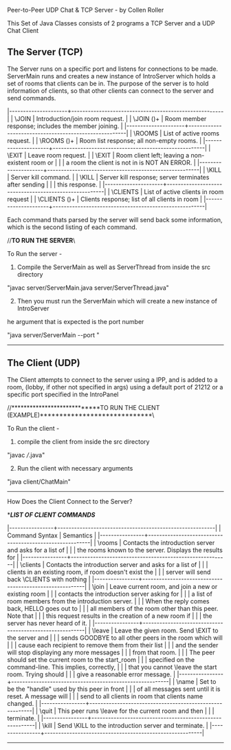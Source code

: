 Peer-to-Peer UDP Chat & TCP Server - by Collen Roller

This Set of Java Classes consists of 2 programs a TCP Server and a UDP Chat Client

The Server (TCP)
----------------------------------------------------------------------------------------
The Server runs on a specific port  and listens for connections to be made. 
ServerMain runs and creates a new instance of IntroServer which holds a set of rooms 
that clients can be in. The purpose of the server is to hold information of clients, 
so that other clients can connect to the server and send commands. 

|---------------------+-------------------------------------------------------|
| \JOIN <RM> <IPP>    | Introduction/join room request.                       |
| \JOIN <RM> (<IPP>)+ | Room member response; includes the member joining.    |
|---------------------+-------------------------------------------------------|
| \ROOMS              | List of active rooms request.                         |
| \ROOMS (<RM>)+      | Room list response; all non-empty rooms.              |
|---------------------+-------------------------------------------------------|
| \EXIT <RM> <IPP>    | Leave room request.                                   |
| \EXIT  <RM>         | Room client left; leaving a non-existent room or      |
|                     | a room the client is not in is NOT AN ERROR.          |
|---------------------+-------------------------------------------------------|
| \KILL               | Server kill command.                                  |
| \KILL               | Server kill response; server terminates after sending |
|                     | this response.                                        |
|---------------------+-------------------------------------------------------|
| \CLIENTS <RM>       | List of active clients in room request                |
| \CLIENTS (<IPP>)+   | Clients response; list of all clients in room         |
|---------------------+-------------------------------------------------------|

Each command thats parsed by the server will send back some information, which is
the second listing of each command.

//**********************************TO RUN THE SERVER**********************************\\

To Run the server - 

1) Compile the ServerMain as well as ServerThread from inside the src directory

"javac server/ServerMain.java server/ServerThread.java"

2) Then you must run the ServerMain which will create a new instance of IntroServer

he argument that is expected is the port number

"java server/ServerMain --port <port>"

----------------------------------------------------------------------------------------


The Client (UDP)
----------------------------------------------------------------------------------------
The Client attempts to connect to the server using a IPP, and is added to a room,
(lobby, if other not specified in args) using a default port of 21212 or a 
specific port specified in the IntroPanel

//****************************TO RUN THE CLIENT (EXAMPLE)*****************************\\

To Run the client - 

1) compile the client from inside the src directory

"javac */*.java"

2) Run the client with necessary arguments

"java client/ChatMain"
						 
----------------------------------------------------------------------------------------

How Does the Client Connect to the Server?

********LIST OF CLIENT COMMANDS*******

|----------------+---------------------------------------------------------|
| Command Syntax | Semantics                                               |
|----------------+---------------------------------------------------------|
| \rooms         | Contacts the introduction server and asks for a list of |
|                | the rooms known to the server. Displays the results for | 
|----------------+---------------------------------------------------------|
| \clients <RM>  | Contacts the introduction server and asks for a list of |
|				 | clients in an existing room, if room doesn't exist the  |
|				 | server will send back \CLIENTS <RM> with nothing 	   |
|----------------+---------------------------------------------------------|
| \join <RM>     | Leave current room, and join a new or existing room     |
|				 | contacts the introduction server asking for             |
|                | a list of room members from the introduction server.    |
|                | When the reply comes back, HELLO goes out to            | 
|                | all members of the room other than this peer. Note that |
|                | this request results in the creation of a new room if   |
|                | the server has never heard of it.                       |
|----------------+---------------------------------------------------------|
| \leave <RM>    | Leave the given room. Send \EXIT to the server and      |
|                | sends GOODBYE to all other peers in the room which will |
|				 | cause each recipient to remove them from their list     |
|                | and the sender will stop displaying any more messages   |
|				 | from that room.            							   |
|                | The peer should set the current room to the start_room  |
|                | specified on the command-line. This implies, correctly, |
|                | that you cannot \leave the start room. Trying should    |
|                | give a reasonable error message.                        |
|----------------+---------------------------------------------------------|
| \name <NM>     | Set <NM> to be the "handle" used by this peer in front  |
|                | of all messages sent until it is reset. A message will  |
|                | send to all clients in room that clients name changed.  |
|----------------+---------------------------------------------------------|
| \quit          | This peer runs \leave for the current room and then	   |
|                | terminate.                                              |
|----------------+---------------------------------------------------------|
| \kill          | Send \KILL to the introduction server and terminate.    |
|----------------+---------------------------------------------------------|

---------------------------------------------------------------------------------------